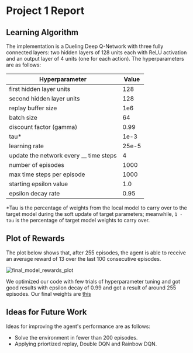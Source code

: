 # Project 1 Report

## Learning Algorithm

The implementation is a Dueling Deep Q-Network with three fully connected layers: two hidden layers of 128 units each with ReLU activation and an output layer of 4 units (one for each action). The hyperparameters are as follows:

| Hyperparameter | Value |
| ------------- | ------------- |
| first hidden layer units | 128 |
| second hidden layer units | 128 |
| replay buffer size | 1e6 |
| batch size | 64 |
| discount factor (gamma) | 0.99 |
| tau* | 1e-3 |
| learning rate | 25e-5 |
| update the network every __ time steps | 4 |
| number of episodes | 1000 |
| max time steps per episode | 1000 |
| starting epsilon value | 1.0 |
| epsilon decay rate | 0.95 |

*Tau is the percentage of weights from the local model to carry over to the target model during the soft update of target parameters; meanwhile, `1 - tau` is the percentage of target model weights to carry over.

## Plot of Rewards

The plot below shows that, after 255 episodes, the agent is able to receive an average reward of 13 over the last 100 consecutive episodes.

![final_model_rewards_plot](./download(1).png)

We optimized our code with few trials of hyperparameter tuning and got good results with epsilon decay of 0.99 and got a result of around 255 episodes. Our final weights are [this](./model_weights1.pth)

## Ideas for Future Work

Ideas for improving the agent's performance are as follows:
- Solve the environment in fewer than 200 episodes.
- Applying priortized replay, Double DQN and Rainbow DQN.
